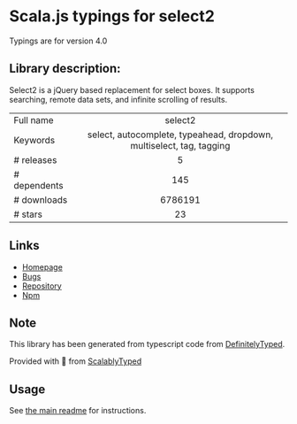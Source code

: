 
# Scala.js typings for select2

Typings are for version 4.0

## Library description:
Select2 is a jQuery based replacement for select boxes. It supports searching, remote data sets, and infinite scrolling of results.

|                    |                 |
| ------------------ | :-------------: |
| Full name          | select2 |
| Keywords           | select, autocomplete, typeahead, dropdown, multiselect, tag, tagging |
| # releases         | 5 |
| # dependents       | 145 |
| # downloads        | 6786191 |
| # stars            | 23 |

## Links
- [Homepage](https://select2.org)
- [Bugs](https://github.com/select2/select2/issues)
- [Repository](https://github.com/select2/select2)
- [Npm](https://www.npmjs.com/package/select2)
    


## Note
This library has been generated from typescript code from [DefinitelyTyped](https://definitelytyped.org).

Provided with :purple_heart: from [ScalablyTyped](https://github.com/oyvindberg/ScalablyTyped)

## Usage
See [the main readme](../../readme.md) for instructions.


